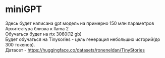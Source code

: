 # miniGPT
Здесь будет написана gpt модель на примерно 150 млн параметров   
Архитектура близка к llama 2      
Обучаться будет на rtx 3060(12 gb)    
Будет обучаться на Tinysories - цель генерация небольших историй(до 300 токенов).    
Датасет - https://huggingface.co/datasets/roneneldan/TinyStories
